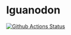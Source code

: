 # Iguanodon
[![Github Actions Status](https://github.com/jku-vds-lab/iguanodon/actions/workflows/Build/badge.svg)](https://github.com/jku-vds-lab/iguanodon/actions/workflows/main.yml)
